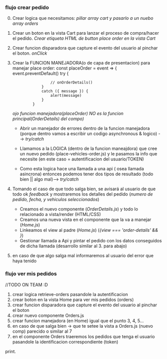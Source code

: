 ### flujo crear pedido

0. Crear logica que necesitamos: 
    *pillar array cart y pasarlo a un nuebo array orders*

1. Crear un boton en la vista Cart para lanzar el proceso de compra/hacer el pedido. 
    *Crear etiqueta HTML de button place order en la vista Cart*

2. Crear funcion disparadora que capture el evento del usuario al pinchar el boton.
    *onClick*

3. Crear la FUNCION MANEJADORA(o de capa de presentacion) para manejar place order:
                const placeOrder = event => {
                    event.preventDefault()
                    try {

                        // onOrderDetails()
                    }
                    catch ({ message }) {
                        alert(message)
                    }
                }
    *ojo funcion manejadora(placeOrder) NO es la funcion principal(OrderDetails) del compo)*

    - Abrir un manejador de errores dentro de la funcion manejadora (porque dentro vamos a escribir un codigo asynchronous & logico) --> *try/catch*

    - Llamamos a la LOGICA (dentro de la funcion maneajdora) que cree un nuevo pedido (place-vehicles-order.js) y le pasamos la info que necesite (en este caso = autentificacion del usuario/TOKEN)

    - Como esta logica hace una llamada a una api ( osea llamada asincrona) entonces podemos tener dos tipos de resultado 
     (todo bien || algo mal)--> *try/catch*

4. Tomando el caso de que todo salga bien, se avisará al usuario de que todo ok  *feedback* y mostraremos los detalles del pedido (*numero de pedido, fecha, y vehiculos seleccionados*) 

    - Creamos el nuevo componente (*OrderDetails.js*) y todo lo relacionado a vista/render (HTML/CSS)
    - Creamos una nueva vista en el componente que la va a manejar (*Home.js*)
    - Linkeamos el view al padre (*Home.js*) (*{view === 'order-details' && <OrderDetails />}*) 
    - Gestionar llamada a Api y pintar el pedido con los datos conseguidos de dicha llamada (desarrollo similar al 3. para abajo)
8. en caso de que algo salga mal informaremos al usuario del error que haya tenido


### flujo ver mis pedidos
//TODO ON TEAM :D

1. crear logica retrieve-orders pasandole la autentificacion
2. crear boton en la vista Home para ver mis pedidos (orders)
3. crear funcion disparadora que capture el evento del usuario al pinchar el boton
4. crear nuevo componente Orders.js
5. crear funcion manejadora (en Home) igual que el punto 3, 4, 5... 
6. en caso de que salga bien -> que te setee la vista a Orders.js (nuevo comp) parecido o similar al 7
7. en el componente Orders traeremos los pedidos que tenga el usuario pasandole la identificacion correspondiente (token)
 

 print.
